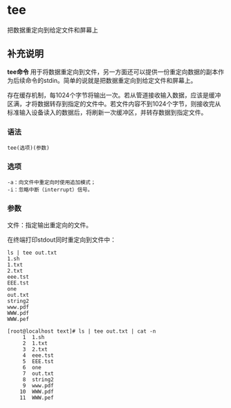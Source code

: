 tee
===

把数据重定向到给定文件和屏幕上

## 补充说明

**tee命令** 用于将数据重定向到文件，另一方面还可以提供一份重定向数据的副本作为后续命令的stdin。简单的说就是把数据重定向到给定文件和屏幕上。

存在缓存机制，每1024个字节将输出一次。若从管道接收输入数据，应该是缓冲区满，才将数据转存到指定的文件中。若文件内容不到1024个字节，则接收完从标准输入设备读入的数据后，将刷新一次缓冲区，并转存数据到指定文件。

### 语法  

```shell
tee(选项)(参数)
```

### 选项  

```shell
-a：向文件中重定向时使用追加模式；
-i：忽略中断（interrupt）信号。
```

### 参数  

文件：指定输出重定向的文件。

在终端打印stdout同时重定向到文件中：

```shell
ls | tee out.txt
1.sh
1.txt
2.txt
eee.tst
EEE.tst
one
out.txt
string2
www.pdf
WWW.pdf
WWW.pef
```

```shell
[root@localhost text]# ls | tee out.txt | cat -n
     1  1.sh
     2  1.txt
     3  2.txt
     4  eee.tst
     5  EEE.tst
     6  one
     7  out.txt
     8  string2
     9  www.pdf
    10  WWW.pdf
    11  WWW.pef
```


<!-- Linux命令行搜索引擎：https://jaywcjlove.github.io/linux-command/ -->